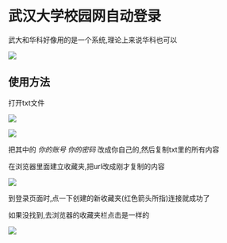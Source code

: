 # 武汉大学校园网自动登录

武大和华科好像用的是一个系统,理论上来说华科也可以

![](E:\whu_web_auto_connect\pictures\whu校园网登录首页.png)

## 使用方法

打开txt文件

![](E:\whu_web_auto_connect\pictures\文件夹.png)

![](E:\whu_web_auto_connect\pictures\复制到url.png)

把其中的 *你的账号* *你的密码* 改成你自己的,然后复制txt里的所有内容



在浏览器里面建立收藏夹,把url改成刚才复制的内容

![](E:\whu_web_auto_connect\pictures\收藏夹.png)

到登录页面时,点一下创建的新收藏夹(红色箭头所指)连接就成功了

如果没找到,去浏览器的收藏夹栏点击是一样的

![](E:\whu_web_auto_connect\pictures\效果.jpg)